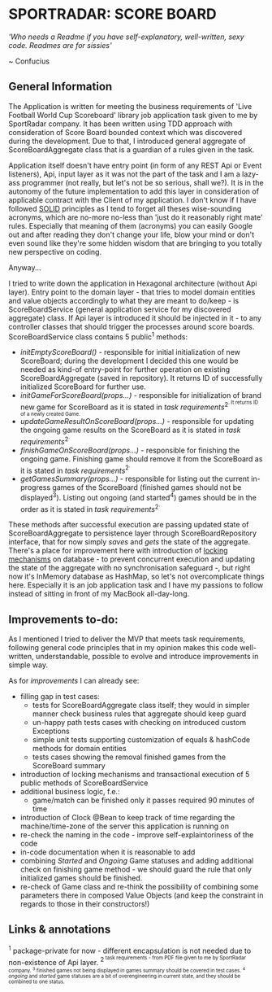 # SPORTRADAR: SCORE BOARD

_'Who needs a Readme if you have self-explanatory, well-written, sexy code. Readmes are for sissies'_ 

~ Confucius

## General Information
The Application is written for meeting the business requirements of 'Live Football World Cup Scoreboard' library job application task given to me by SportRadar company.
It has been written using TDD approach with consideration of Score Board bounded context which was discovered during the development. Due to that, I introduced general aggregate of ScoreBoardAggregate class that is a guardian of a rules given in the task.

Application itself doesn't have entry point (in form of any REST Api or Event listeners), Api, input layer as it was not the part of the task and I am a lazy-ass programmer (not really, but let's not be so serious, shall we?). It is in the autonomy of the future implementation to add this layer in consideration of applicable contract with the Client of my application.
I don't know if I have followed [SOLID](https://www.freecodecamp.org/news/solid-principles-for-better-software-design/) principles as I tend to forget all theses wise-sounding acronyms, which are no-more no-less than 'just do it reasonably right mate' rules. Especially that meaning of them (acronyms) you can easily Google out and after reading they don't change your life, blow your mind or don't even sound like they're some hidden wisdom that are bringing to you totally new perspective on coding.

Anyway...

I tried to write down the application in Hexagonal architecture (without Api layer). Entry point to the domain layer - that tries to model domain entities and value objects accordingly to what they are meant to do/keep - is ScoreBoardService (general application service for my discovered aggregate) class.
If Api layer is introduced it should be injected in it - to any controller classes that should trigger the processes around score boards.
ScoreBoardService class contains 5 public<sup>1</sup> methods:
- _initEmptyScoreBoard()_ - responsible for initial initialization of new ScoreBoard; during the development I decided this one would be needed as kind-of entry-point for further operation on existing ScoreBoardAggregate (saved in repository). It returns ID of successfully initialized ScoreBoard for further use.
- _initGameForScoreBoard(props...)_ - responsible for initialization of brand new game for ScoreBoard as it is stated in _task requirements_<sup>2<sup>. It returns ID of a newly created Game.
- _updateGameResultOnScoreBoard(props...)_ - responsible for updating the ongoing game results on the ScoreBoard as it is stated in _task requirements_<sup>2<sup>.
- _finishGameOnScoreBoard(props...)_ - responsible for finishing the ongoing game. Finishing game should remove it from the ScoreBoard as it is stated in _task requirements_<sup>2<sup>.
- _getGamesSummary(props...)_ - responsible for listing out the current in-progress games of the ScoreBoard (finished games should not be displayed<sup>3</sup>). Listing out ongoing (and started<sup>4</sup>) games should be in the order as it is stated in _task requirements_<sup>2<sup>.

These methods after successful execution are passing updated state of ScoreBoardAggregate to persistence layer through ScoreBoardRepository interface, that for now simply _saves_ and _gets_ the state of the aggregate. There's a place for improvement here with introduction of [locking mechanisms](https://www.linkedin.com/pulse/database-locking-strategies-balancing-act-between-speed-manish-joshi-6f9qc/) on database - to prevent concurrent execution and updating the state of the aggregate with no synchronisation safeguard -, but right now it's InMemory database as HashMap, so let's not overcomplicate things here. Especially it is an job application task and I have my passions to follow instead of sitting in front of my MacBook all-day-long.

## Improvements to-do:
As I mentioned I tried to deliver the MVP that meets task requirements, following general code principles that in my opinion makes this code well-written, understandable, possible to evolve and introduce improvements in simple way.

As for _improvements_ I can already see:
- filling gap in test cases:
  - tests for ScoreBoardAggregate class itself; they would in simpler manner check business rules that aggregate should keep guard
  - un-happy path tests cases with checking on introduced custom Exceptions
  - simple unit tests supporting customization of equals & hashCode methods for domain entities
  - tests cases showing the removal finished games from the ScoreBoard summary 
- introduction of locking mechanisms and transactional execution of 5 public methods of ScoreBoardService
- additional business logic, f.e.:
  - game/match can be finished only it passes required 90 minutes of time
- introduction of Clock @Bean to keep track of time regarding the machine/time-zone of the server this application is running on
- re-check the naming in the code - improve self-explaintoriness of the code
- in-code documentation when it is reasonable to add
- combining _Started_ and _Ongoing_ Game statuses and adding additional check on finishing game method - we should guard the rule that only initialized games should be finished.
- re-check of Game class and re-think the possibility of combining some parameters there in composed Value Objects (and keep the constraint in regards to those in their constructors!)


## Links & annotations
<sup>1</sup> package-private for now - different encapsulation is not needed due to non-existence of Api layer.
<sup>2<sup> task requirements - from PDF file given to me by SportRadar company.
<sup>3</sup> finished games not being displayed in games summary should be covered in test cases.
<sup>4</sup> _ongoing_ and _started_ game statuses are a bit of overengineering in current state, and they should be combined to one status.
